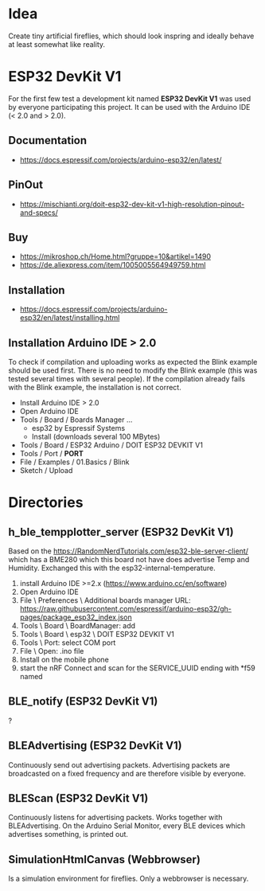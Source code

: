 
# Idea

Create tiny artificial fireflies, which should look inspring and ideally behave at least somewhat like reality.

# ESP32 DevKit V1

For the first few test a development kit named **ESP32 DevKit V1** was used by everyone participating this project. It can be used with the Arduino IDE (< 2.0 and > 2.0).

## Documentation

- https://docs.espressif.com/projects/arduino-esp32/en/latest/

## PinOut

- https://mischianti.org/doit-esp32-dev-kit-v1-high-resolution-pinout-and-specs/

## Buy

- https://mikroshop.ch/Home.html?gruppe=10&artikel=1490
- https://de.aliexpress.com/item/1005005564949759.html

## Installation

- https://docs.espressif.com/projects/arduino-esp32/en/latest/installing.html

## Installation Arduino IDE > 2.0

To check if compilation and uploading works as expected the Blink example should be used first. There is no need to modify the Blink example (this was tested several times with several people). If the compilation already fails with the Blink example, the installation is not correct.

- Install Arduino IDE > 2.0
- Open Arduino IDE
- Tools / Board / Boards Manager ...
  - esp32 by Espressif Systems
  - Install (downloads several 100 MBytes)
- Tools / Board / ESP32 Arduino / DOIT ESP32 DEVKIT V1
- Tools / Port / **PORT**
- File / Examples / 01.Basics / Blink
- Sketch / Upload

# Directories

## h_ble_tempplotter_server (ESP32 DevKit V1)

Based on the https://RandomNerdTutorials.com/esp32-ble-server-client/ which has a BME280 which this board not have does advertise Temp and Humidity. Exchanged this with the esp32-internal-temperature.

1. install Arduino IDE >=2.x (https://www.arduino.cc/en/software)
2. Open Arduino IDE
3. File \ Preferences \ Additional boards manager URL: https://raw.githubusercontent.com/espressif/arduino-esp32/gh-pages/package_esp32_index.json
4. Tools \ Board \ BoardManager: add <esp32 by Espressif Systems>
5. Tools \ Board \ esp32 \ DOIT ESP32 DEVKIT V1
6. Tools \ Port: select COM port
7. File \ Open: .ino file
8. Install <nRF Connect> on the mobile phone
9. start the nRF Connect and scan for the SERVICE_UUID ending with *f59 named <TempPlotterServer>

## BLE_notify (ESP32 DevKit V1)

?

## BLEAdvertising (ESP32 DevKit V1)

Continuously send out advertising packets. Advertising packets are broadcasted on a fixed frequency and are therefore visible by everyone.

## BLEScan (ESP32 DevKit V1)

Continuously listens for advertising packets. Works together with BLEAdvertising. On the Arduino Serial Monitor, every BLE devices which advertises something, is printed out.

## SimulationHtmlCanvas (Webbrowser)

Is a simulation environment for fireflies. Only a webbrowser is necessary.
